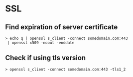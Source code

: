 # SSL

## Find expiration of server certificate

```
> echo q | openssl s_client -connect somedomain.com:443
 | openssl x509 -noout -enddate
```

## Check if using tls version

```
> openssl s_client -connect somedomain.com:443 -tls1_2
```
